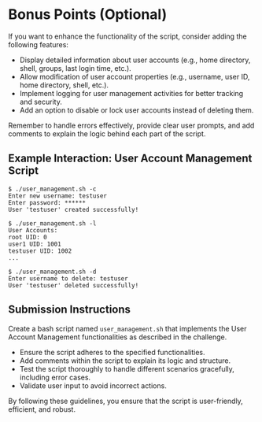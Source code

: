 # Bonus Points (Optional)

If you want to enhance the functionality of the script, consider adding the following features:

- Display detailed information about user accounts (e.g., home directory, shell, groups, last login time, etc.).
- Allow modification of user account properties (e.g., username, user ID, home directory, shell, etc.).
- Implement logging for user management activities for better tracking and security.
- Add an option to disable or lock user accounts instead of deleting them.

Remember to handle errors effectively, provide clear user prompts, and add comments to explain the logic behind each part of the script.

## Example Interaction: User Account Management Script

```
$ ./user_management.sh -c
Enter new username: testuser
Enter password: ******
User 'testuser' created successfully!

$ ./user_management.sh -l
User Accounts:
root UID: 0
user1 UID: 1001
testuser UID: 1002
...

$ ./user_management.sh -d
Enter username to delete: testuser
User 'testuser' deleted successfully!
```

## Submission Instructions

Create a bash script named `user_management.sh` that implements the User Account Management functionalities as described in the challenge.

- Ensure the script adheres to the specified functionalities.
- Add comments within the script to explain its logic and structure.
- Test the script thoroughly to handle different scenarios gracefully, including error cases.
- Validate user input to avoid incorrect actions.

By following these guidelines, you ensure that the script is user-friendly, efficient, and robust.
